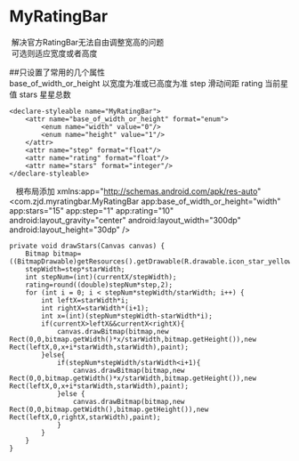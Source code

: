 # MyRatingBar
  解决官方RatingBar无法自由调整宽高的问题<br>
  可选则适应宽度或者高度
  
  ##只设置了常用的几个属性
    
  base_of_width_or_height 以宽度为准或已高度为准
  step 滑动间距
  rating 当前星值
  stars 星星总数

    <declare-styleable name="MyRatingBar">
        <attr name="base_of_width_or_height" format="enum">
            <enum name="width" value="0"/>
            <enum name="height" value="1"/>
        </attr>
        <attr name="step" format="float"/>
        <attr name="rating" format="float"/>
        <attr name="stars" format="integer"/>
    </declare-styleable>
    
    
    根布局添加 xmlns:app="http://schemas.android.com/apk/res-auto"
    
    <com.zjd.myratingbar.MyRatingBar
        app:base_of_width_or_height="width"
        app:stars="15"
        app:step="1"
        app:rating="10"
        android:layout_gravity="center"
        android:layout_width="300dp"
        android:layout_height="30dp" />

    private void drawStars(Canvas canvas) {
        Bitmap bitmap=((BitmapDrawable)getResources().getDrawable(R.drawable.icon_star_yellow_128)).getBitmap();
        stepWidth=step*starWidth;
        int stepNum=(int)(currentX/stepWidth);
        rating=round((double)stepNum*step,2);
        for (int i = 0; i < stepNum*stepWidth/starWidth; i++) {
            int leftX=starWidth*i;
            int rightX=starWidth*(i+1);
            int x=(int)(stepNum*stepWidth-starWidth*i);
            if(currentX>leftX&&currentX<rightX){
                canvas.drawBitmap(bitmap,new Rect(0,0,bitmap.getWidth()*x/starWidth,bitmap.getHeight()),new Rect(leftX,0,x+i*starWidth,starWidth),paint);
            }else{
                if(stepNum*stepWidth/starWidth<i+1){
                    canvas.drawBitmap(bitmap,new Rect(0,0,bitmap.getWidth()*x/starWidth,bitmap.getHeight()),new Rect(leftX,0,x+i*starWidth,starWidth),paint);
                }else {
                    canvas.drawBitmap(bitmap,new Rect(0,0,bitmap.getWidth(),bitmap.getHeight()),new Rect(leftX,0,rightX,starWidth),paint);
                }
            }
        }
    }
